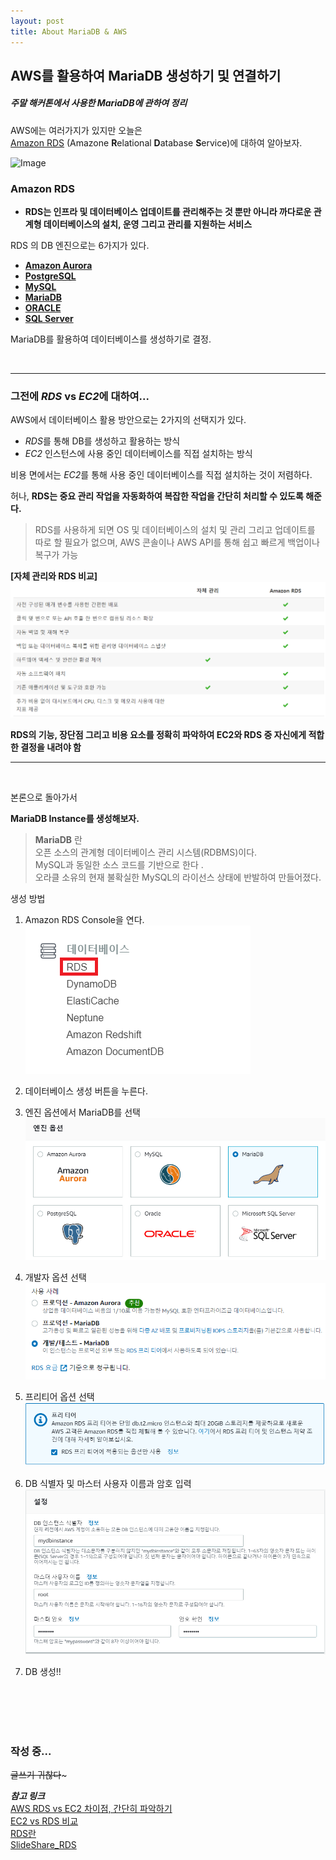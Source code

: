```yaml
---
layout: post
title: About MariaDB & AWS
---
```


## AWS를 활용하여 MariaDB 생성하기 및 연결하기

#####  주말 해커톤에서 사용한 MariaDB에 관하여 정리

AWS에는 여러가지가 있지만 오늘은  
[Amazon RDS](https://aws.amazon.com/ko/rds/?nc2=h_m1) (Amazone **R**elational **D**atabase **S**ervice)에 대하여 알아보자.

![Image](https://www.edureka.co/blog/wp-content/uploads/2016/11/AWS-Feature.png)

### Amazon RDS  

- **RDS는 인프라 및 데이터베이스 업데이트를 관리해주는 것 뿐만 아니라 까다로운 관계형 데이터베이스의 설치, 운영 그리고 관리를 지원하는 서비스**

RDS 의 DB 엔진으로는 6가지가 있다.

- [**Amazon Aurora**](https://aws.amazon.com/ko/rds/aurora/)  
- [**PostgreSQL**](https://aws.amazon.com/ko/rds/postgresql/) 
- [**MySQL**](https://aws.amazon.com/ko/rds/mysql/) 
- [**MariaDB**](https://aws.amazon.com/ko/rds/mariadb/) 
- [**ORACLE**](https://aws.amazon.com/ko/rds/oracle/) 
- [**SQL Server**](https://aws.amazon.com/ko/rds/sqlserver/)

MariaDB를 활용하여 데이터베이스를 생성하기로 결정.

<br>

---
### 그전에 *RDS* vs *EC2*에 대하여...

AWS에서 데이터베이스 활용 방안으로는 2가지의 선택지가 있다.
- *RDS*를 통해 DB를 생성하고 활용하는 방식
- *EC2* 인스턴스에 사용 중인 데이터베이스를 직접 설치하는 방식

비용 면에서는 *EC2*를 통해 사용 중인 데이터베이스를 직접 설치하는 것이 저렴하다.

허나, **RDS는 중요 관리 작업을 자동화하여 복잡한 작업을 간단히 처리할 수 있도록 해준다.**  

>RDS를 사용하게 되면 OS 및 데이터베이스의 설치 및 관리 그리고 업데이트를 따로 할 필요가 없으며, AWS 콘솔이나 AWS API를 통해 쉽고 빠르게 백업이나 복구가 가능

**[자체 관리와 RDS 비교]**
![rds](/images/rds.png)

**RDS의 기능, 장단점 그리고 비용 요소를 정확히 파악하여 EC2와 RDS 중 자신에게 적합한 결정을 내려야 함**

---

<br>


본론으로 돌아가서

**MariaDB Instance를 생성해보자.**

> **MariaDB** 란  
> 오픈 소스의 관계형 데이터베이스 관리 시스템(RDBMS)이다.  
> MySQL과 동일한 소스 코드를 기반으로 한다 .  
> 오라클 소유의 현재 불확실한 MySQL의 라이선스 상태에 반발하여 만들어졌다.  

생성 방법

1. Amazon RDS Console을 연다.  
![rds_console](/images/rds_console.png)

2. 데이터베이스 생성 버튼을 누른다.

3. 엔진 옵션에서 MariaDB를 선택  
![mariadb](/images/mariadb.png)

4. 개발자 옵션 선택
![usage](/images/usage.png)

5. 프리티어 옵션 선택
![freetier](/images/freetier.png)

6. DB 식별자 및 마스터 사용자 이름과 암호 입력
![settings](/images/settings.png)

7. DB 생성!!




<br>
<br>
<br>
<br>


### 작성 중...
~~글쓰기 귀찮다~~~


***참고 링크***   
[AWS RDS vs EC2 차이점, 간단히 파악하기](https://www.bespinglobal.com/bespins-pick-vol-11-aws-rds-vs-ec2/)   
[EC2 vs RDS 비교](https://www.slideshare.net/awskorea/amazon-rds-aws)  
[RDS란](https://bkjeon1614.tistory.com/168)  
[SlideShare_RDS](https://www.slideshare.net/awskorea/amazon-rds-aws)

















 








